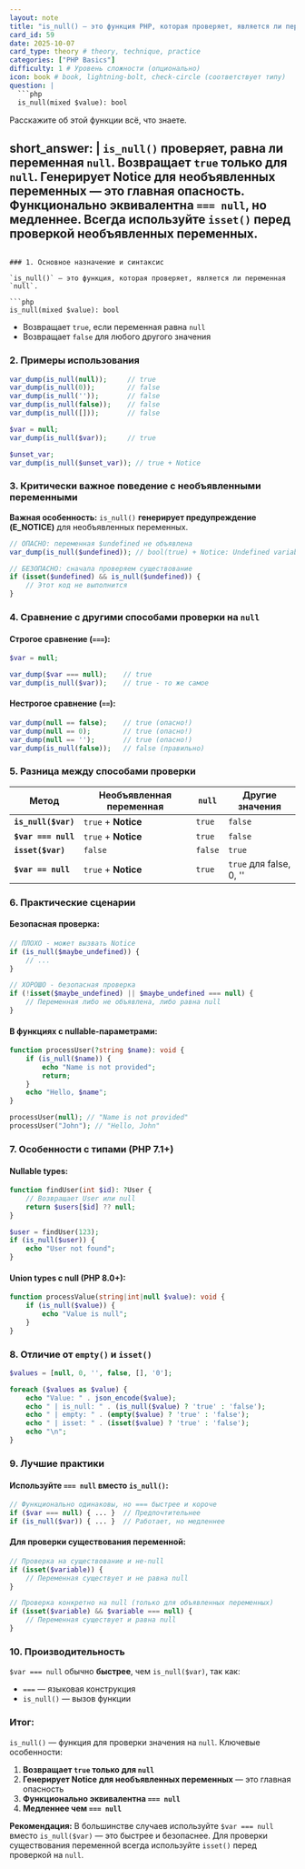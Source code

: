 ```yaml
---
layout: note
title: "is_null() — это функция PHP, которая проверяет, является ли переменная null"
card_id: 59
date: 2025-10-07
card_type: theory # theory, technique, practice
categories: ["PHP Basics"]
difficulty: 1 # Уровень сложности (опционально)
icon: book # book, lightning-bolt, check-circle (соответствует типу)
question: |
  ```php
  is_null(mixed $value): bool
  ```
  Расскажите об этой функции всё, что знаете.

short_answer: |
  `is_null()` проверяет, равна ли переменная `null`. Возвращает `true` только для `null`. Генерирует Notice для необъявленных переменных — это главная опасность. Функционально эквивалентна `=== null`, но медленнее. Всегда используйте `isset()` перед проверкой необъявленных переменных.
---
```

### 1. Основное назначение и синтаксис

`is_null()` — это функция, которая проверяет, является ли переменная `null`.

```php
is_null(mixed $value): bool
```

- Возвращает `true`, если переменная равна `null`
- Возвращает `false` для любого другого значения

### 2. Примеры использования

```php
var_dump(is_null(null));     // true
var_dump(is_null(0));        // false
var_dump(is_null(''));       // false
var_dump(is_null(false));    // false
var_dump(is_null([]));       // false

$var = null;
var_dump(is_null($var));     // true

$unset_var;
var_dump(is_null($unset_var)); // true + Notice
```

### 3. Критически важное поведение с необъявленными переменными

**Важная особенность:** `is_null()` **генерирует предупреждение (E_NOTICE)** для необъявленных переменных.

```php
// ОПАСНО: переменная $undefined не объявлена
var_dump(is_null($undefined)); // bool(true) + Notice: Undefined variable

// БЕЗОПАСНО: сначала проверяем существование
if (isset($undefined) && is_null($undefined)) {
    // Этот код не выполнится
}
```

### 4. Сравнение с другими способами проверки на `null`

#### **Строгое сравнение (`===`):**
```php
$var = null;

var_dump($var === null);    // true
var_dump(is_null($var));    // true - то же самое
```

#### **Нестрогое сравнение (`==`):**
```php
var_dump(null == false);    // true (опасно!)
var_dump(null == 0);        // true (опасно!)
var_dump(null == '');       // true (опасно!)
var_dump(is_null(false));   // false (правильно)
```

### 5. Разница между способами проверки

| Метод | Необъявленная переменная | `null` | Другие значения |
|-------|--------------------------|--------|-----------------|
| **`is_null($var)`** | `true` + **Notice** | `true` | `false` |
| **`$var === null`** | `true` + **Notice** | `true` | `false` |
| **`isset($var)`** | `false` | `false` | `true` |
| **`$var == null`** | `true` + **Notice** | `true` | `true` для false, 0, '' |

### 6. Практические сценарии

#### **Безопасная проверка:**
```php
// ПЛОХО - может вызвать Notice
if (is_null($maybe_undefined)) {
    // ...
}

// ХОРОШО - безопасная проверка
if (!isset($maybe_undefined) || $maybe_undefined === null) {
    // Переменная либо не объявлена, либо равна null
}
```

#### **В функциях с nullable-параметрами:**
```php
function processUser(?string $name): void {
    if (is_null($name)) {
        echo "Name is not provided";
        return;
    }
    echo "Hello, $name";
}

processUser(null); // "Name is not provided"
processUser("John"); // "Hello, John"
```

### 7. Особенности с типами (PHP 7.1+)

#### **Nullable types:**
```php
function findUser(int $id): ?User {
    // Возвращает User или null
    return $users[$id] ?? null;
}

$user = findUser(123);
if (is_null($user)) {
    echo "User not found";
}
```

#### **Union types с null (PHP 8.0+):**
```php
function processValue(string|int|null $value): void {
    if (is_null($value)) {
        echo "Value is null";
    }
}
```

### 8. Отличие от `empty()` и `isset()`

```php
$values = [null, 0, '', false, [], '0'];

foreach ($values as $value) {
    echo "Value: " . json_encode($value);
    echo " | is_null: " . (is_null($value) ? 'true' : 'false');
    echo " | empty: " . (empty($value) ? 'true' : 'false');
    echo " | isset: " . (isset($value) ? 'true' : 'false');
    echo "\n";
}
```

### 9. Лучшие практики

#### **Используйте `=== null` вместо `is_null()`:**
```php
// Функционально одинаковы, но === быстрее и короче
if ($var === null) { ... }  // Предпочтительнее
if (is_null($var)) { ... }  // Работает, но медленнее
```

#### **Для проверки существования переменной:**
```php
// Проверка на существование и не-null
if (isset($variable)) {
    // Переменная существует и не равна null
}

// Проверка конкретно на null (только для объявленных переменных)
if (isset($variable) && $variable === null) {
    // Переменная существует и равна null
}
```

### 10. Производительность

`$var === null` обычно **быстрее**, чем `is_null($var)`, так как:
- `===` — языковая конструкция
- `is_null()` — вызов функции

### Итог:

`is_null()` — функция для проверки значения на `null`. Ключевые особенности:

1. **Возвращает `true` только для `null`**
2. **Генерирует Notice для необъявленных переменных** — это главная опасность
3. **Функционально эквивалентна `=== null`**
4. **Медленнее чем `=== null`**

**Рекомендация:** В большинстве случаев используйте `$var === null` вместо `is_null($var)` — это быстрее и безопаснее. Для проверки существования переменной всегда используйте `isset()` перед проверкой на `null`.
